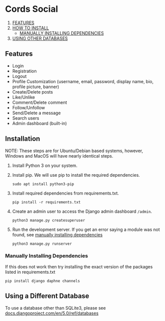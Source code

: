 # Cords Social

1. [FEATURES](#features)
2. [HOW TO INSTALL](#installation)
    - [MANUALLY INSTALLING DEPENDENCIES](#manually-installing-dependencies)
3. [USING OTHER DATABASES](#using-a-different-database)

## Features 
- Login
- Registration
- Logout
- Profile Customization (username, email, password, display name, bio, profile picture, banner)
- Create/Delete posts
- Like/Unlike
- Comment/Delete comment
- Follow/Unfollow
- Send/Delete a message
- Search users
- Admin dashboard (built-in)

## Installation

NOTE: These steps are for Ubuntu/Debian based systems, however, Windows and MacOS will have nearly identical steps.

1. Install Python 3 on your system.
2. Install pip. We will use pip to install the required dependencies.
   
   ```
   sudo apt install python3-pip
   ```
3. Install required dependencies from requirements.txt.
   
   ```
   pip install -r requirements.txt
   ```
4. Create an admin user to access the Django admin dashboard `/admin`.

   ```
   python3 manage.py createsuperuser
   ```
5. Run the development server. If you get an error saying a module was not found, see [manually installing dependencies](#manually-installing-dependencies)

   ```
   python3 manage.py runserver
   ```

### Manually Installing Dependencies
If this does not work then try installing the exact version of the packages listed in requirements.txt
   ```
   pip install django daphne channels
   ```

## Using a Different Database

To use a database other than SQLite3, please see [docs.djangoproject.com/en/5.0/ref/databases](https://docs.djangoproject.com/en/5.0/ref/databases/)

